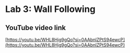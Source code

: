 # Lab 3: Wall Following

## YouTube video link
[https://youtu.be/WHL8Hjg9gQo?si=0AAbnlZPtS94ewcP](https://youtu.be/WHL8Hjg9gQo?si=0AAbnlZPtS94ewcP)
